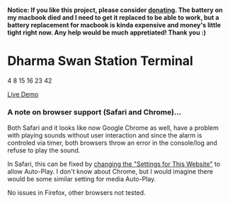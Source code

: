 #### Notice: If you like this project, please consider [donating](https://github.com/matronator#support). The battery on my macbook died and I need to get it replaced to be able to work, but a battery replacement for macbook is kinda expensive and money's little tight right now. Any help would be much appretiated! Thank you :)

# Dharma Swan Station Terminal

4 8 15 16 23 42

[Live Demo](http://lost.matronator.com)

### A note on browser support (Safari and Chrome)...

Both Safari and it looks like now Google Chrome as well, have a problem with playing sounds without user interaction and since the alarm is controled via timer, both browsers throw an error in the console/log and refuse to play the sound.

In Safari, this can be fixed by [changing the "Settings for This Website"](https://support.apple.com/en-gb/guide/safari/customize-settings-per-website-ibrw7f78f7fe/mac) to allow Auto-Play. I don't know about Chrome, but I would imagine there would be some similar setting for media Auto-Play.

No issues in Firefox, other browsers not tested.
